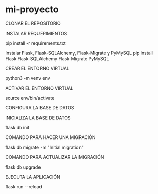 # mi-proyecto

CLONAR EL REPOSITORIO

INSTALAR REQUERIMIENTOS

pip install -r requirements.txt

Instalar Flask, Flask-SQLAlchemy, Flask-Migrate y PyMySQL
pip install Flask Flask-SQLAlchemy Flask-Migrate PyMySQL

CREAR EL ENTORNO VIRTUAL

python3 -m venv env

ACTIVAR EL ENTORNO VIRTUAL

source env/bin/activate

CONFIGURA LA BASE DE DATOS

INICIALIZA LA BASE DE DATOS

flask db init

COMANDO PARA HACER UNA MIGRACIÓN

flask db migrate -m "Initial migration"

COMANDO PARA ACTUALIZAR LA MIGRACIÓN

flask db upgrade

EJECUTA LA APLICACIÓN

flask run --reload
